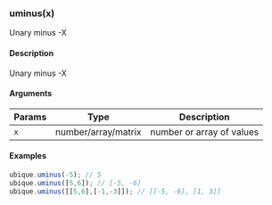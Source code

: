 ### uminus(x)

Unary minus -X


#### Description

Unary minus -X  



#### Arguments

|Params|Type|Description
|---------|----|-----------
|`x` | number/array/matrix | number or array of values


#### Examples

```js
ubique.uminus(-5); // 5
ubique.uminus([5,6]); // [-5, -6]
ubique.uminus([[5,6],[-1,-3]]); // [[-5, -6], [1, 3]]
```

